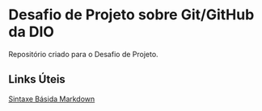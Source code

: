 # Desafio de Projeto sobre Git/GitHub da DIO
Repositório criado para o Desafio de Projeto.

## Links Úteis
[Sintaxe Básida Markdown](https://markdownguide.org/basic-syntax/)


